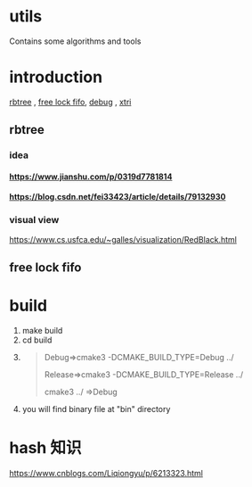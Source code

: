 # utils
Contains some algorithms and tools
# introduction
 [rbtree](#rbtree) , [free lock fifo](), [debug]() , [xtri]()
## rbtree
### idea
#### https://www.jianshu.com/p/0319d7781814
#### https://blog.csdn.net/fei33423/article/details/79132930
### visual view
https://www.cs.usfca.edu/~galles/visualization/RedBlack.html
## free lock fifo


# build
1. make build
2. cd build
3. >Debug=>cmake3 -DCMAKE_BUILD_TYPE=Debug ../
   >
   >Release=>cmake3 -DCMAKE_BUILD_TYPE=Release ../
   >
   >cmake3 ../    =>Debug
4.  you will find binary file at "bin" directory   

# hash 知识 

https://www.cnblogs.com/Liqiongyu/p/6213323.html
